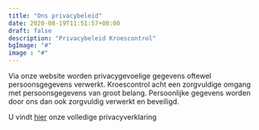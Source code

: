 ```yaml
---
title: "Ons privacybeleid"
date: 2020-08-19T11:51:57+00:00
draft: false
description: "Privacybeleid Kroescontrol"
bgImage: "#"
image : "#"
---
```



Via onze website worden privacygevoelige gegevens oftewel persoonsgegevens verwerkt. Kroescontrol acht een zorgvuldige omgang met persoonsgegevens van groot belang. Persoonlijke gegevens worden door ons dan ook zorgvuldig verwerkt en beveiligd.

U vindt [hier](https://docs.google.com/document/d/11uFOgE6UmMAwaz97sSRBZzEEQ5R0L7YjoJtmzuJc6ts/edit "Privacyverklaring Kroescontrol") onze volledige privacyverklaring